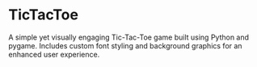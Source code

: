 # TicTacToe
A simple yet visually engaging Tic-Tac-Toe game built using Python and pygame. Includes custom font styling and background graphics for an enhanced user experience.
